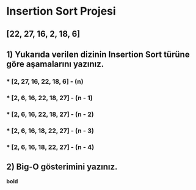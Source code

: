 # Insertion Sort Projesi

## [22, 27, 16, 2, 18, 6] 

## 1) Yukarıda verilen dizinin Insertion Sort türüne göre aşamalarını yazınız. 

###    * [2, 27, 16, 22, 18, 6] - (n)
###    * [2, 6, 16, 22, 18, 27] - (n - 1)
###    * [2, 6, 16, 22, 18, 27] - (n - 2)
###    * [2, 6, 16, 18, 22, 27] - (n - 3)
###    * [2, 6, 16, 18, 22, 27] - (n - 4)

## 2) Big-O gösterimini yazınız.

**bold**


